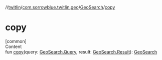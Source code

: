 //[twitlin](../../index.md)/[com.sorrowblue.twitlin.geo](../index.md)/[GeoSearch](index.md)/[copy](copy.md)



# copy  
[common]  
Content  
fun [copy](copy.md)(query: [GeoSearch.Query](-query/index.md), result: [GeoSearch.Result](-result/index.md)): [GeoSearch](index.md)  




